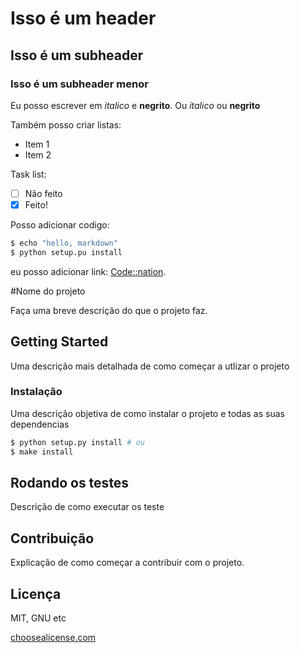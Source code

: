 # Isso é um header

## Isso é um subheader

### Isso é um subheader menor

Eu posso escrever em _italico_ e __negrito__. Ou *italico*
ou **negrito**

Também posso criar listas:
* Item 1
* Item 2

Task list:

* [ ] Não feito
* [x] Feito!

Posso adicionar codigo:

```bash
$ echo "hello, markdown"
$ python setup.pu install
```

eu posso adicionar link: [Code::nation](https//codenatio.dev).


#Nome do projeto

Faça uma breve descrição do que o projeto faz.

## Getting Started

Uma descrição mais detalhada de como começar a utlizar o projeto

### Instalação

Uma descrição objetiva de como instalar o projeto e todas as suas dependencias

```bash
$ python setup.py install # ou
$ make install
```

## Rodando os testes

Descrição de como executar os teste

## Contribuição

Explicação de como começar a contribuir com o projeto.

## Licença

MIT, GNU etc

[choosealicense.com]()
